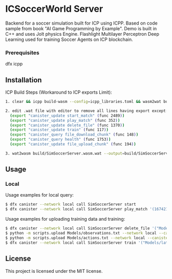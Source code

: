 # ICSoccerWorld Server
Backend for a soccer simulation built for ICP using ICPP. Based on code sample from book "AI Game Programming by Example".
Demo is built in C++ and uses Jolt physics Engine. Flashlight Multilayer Perceptron Deep Learning used for training Soccer Agents on ICP blockchain.

### Prerequisites
dfx
icpp

## Installation
ICP Build Steps (Workaround to ICP exports Limit):

```bash
1. clear && icpp build-wasm --config=icpp_libraries.toml && wasm2wat build/SimSoccerServer.wasm --output=build/SimSoccerServer.wasm.wat

2. edit .wat file with editor to remove all lines having export except:
  (export "canister_update start_match" (func 2489))
  (export "canister_update play_match" (func 352))
  (export "canister_update delete_file" (func 1370))
  (export "canister_update train" (func 117))
  (export "canister_query file_download_chunk" (func 148))
  (export "canister_query health" (func 1753))
  (export "canister_update file_upload_chunk" (func 194))  

3. wat2wasm build/SimSoccerServer.wasm.wat --output=build/SimSoccerServer_noexports.wasm && ../binaryen/bin/wasm-opt build/SimSoccerServer_noexports.wasm -o build/SimSoccerServer.wasm -Oz --enable-bulk-memory && dfx deploy

```

## Usage

### Local
Usage examples for local query:

```bash
$ dfx canister --network local call SimSoccerServer start
$ dfx canister --network local call SimSoccerServer play_match '(1674211940: nat64, 60: nat64)'
```

Usage examples for uploading training data and training:
```bash
$ dfx canister --network local call SimSoccerServer delete_file '("Models/latest_model": text)'
$ python -m scripts.upload Models/observations.txt --network local --canister SimSoccerServer
$ python -m scripts.upload Models/actions.txt --network local --canister SimSoccerServer
$ dfx canister --network local call SimSoccerServer train '("Models/latest_model": text, "Models/observations.txt": text, "Models/actions.txt": text, 20: nat64, 0.009: float32)'
```

## License
This project is licensed under the MIT license.

